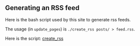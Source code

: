 

## Generating an RSS feed

Here is the bash script used by this site to generate rss feeds.

The usage (in `update_pages`) is `./create_rss posts/ > feed.rss`.

Here is the script: [create_rss](/mdsh/create_rss)
